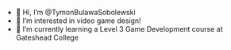 - 👋 Hi, I’m @TymonBulawaSobolewski
- 👀 I’m interested in video game design!
- 🌱 I’m currently learning a Level 3 Game Development course at Gateshead College

<!---
TymonBulawaSobolewski/TymonBulawaSobolewski is a ✨ special ✨ repository because its `README.md` (this file) appears on your GitHub profile.
You can click the Preview link to take a look at your changes.
--->

